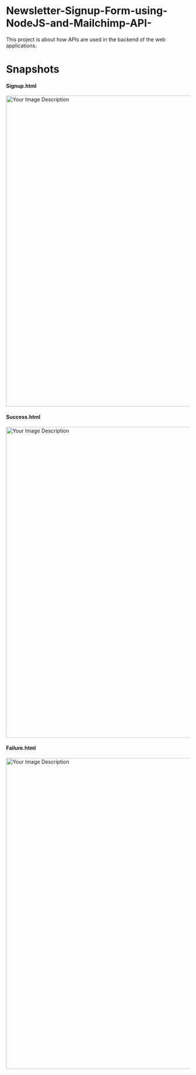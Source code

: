 # Newsletter-Signup-Form-using-NodeJS-and-Mailchimp-API-

This project is about how APIs are used in the backend of the web applications.

# Snapshots
<h4>Signup.html</h4>
<img src="https://github.com/sachinkumar118/Newsletter-Signup-Form-using-NodeJS-and-Mailchimp-API-/assets/117358751/ac84f9b3-8921-4056-aa96-4e975a04cf8e" alt="Your Image Description" width="850"/>

<h4>Success.html</h4>
<img src="https://github.com/sachinkumar118/Newsletter-Signup-Form-using-NodeJS-and-Mailchimp-API-/assets/117358751/3cf6f276-0fc8-4211-9d2a-766d5d5060b3" alt="Your Image Description" width="850"/>

<h4>Failure.html</h4>
<img src="https://github.com/sachinkumar118/Newsletter-Signup-Form-using-NodeJS-and-Mailchimp-API-/assets/117358751/748925e5-d156-48ec-934e-a92b9a0f3c3a" alt="Your Image Description" width="850"/>



